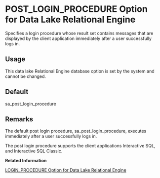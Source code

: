 <!-- loioa64833fa84f21015aaffdb1a825e33cd -->

# POST\_LOGIN\_PROCEDURE Option for Data Lake Relational Engine

Specifies a login procedure whose result set contains messages that are displayed by the client application immediately after a user successfully logs in.



<a name="loioa64833fa84f21015aaffdb1a825e33cd__section_rv2_mvs_swb"/>

## Usage

This data lake Relational Engine database option is set by the system and cannot be changed.



<a name="loioa64833fa84f21015aaffdb1a825e33cd__iq_refso_835"/>

## Default

sa\_post\_login\_procedure



<a name="loioa64833fa84f21015aaffdb1a825e33cd__iq_refso_837"/>

## Remarks

The default post login procedure, sa\_post\_login\_procedure, executes immediately after a user successfully logs in.

The post login procedure supports the client applications Interactive SQL, and Interactive SQL Classic.

**Related Information**  


[LOGIN\_PROCEDURE Option for Data Lake Relational Engine](login-procedure-option-for-data-lake-relational-engine-a63d00e.md "Specifies a login procedure that sets connection compatibility options at start-up.")

